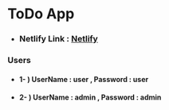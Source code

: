 # ToDo App


+ ### Netlify Link : [Netlify](https://todo-app-ibrahim.netlify.app/)

### Users 

+ #### 1- ) UserName : user , Password : user
+ #### 2- ) UserName : admin , Password : admin

